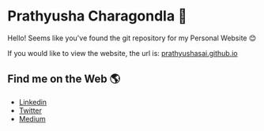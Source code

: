 # Prathyusha Charagondla :rocket:
Hello! Seems like you've found the git repository for my Personal Website :blush:

If you would like to view the website, the url is: [prathyushasai.github.io](https://prathyushasai.github.io/)


## Find me on the Web 🌎

- <a href="https://www.linkedin.com/in/pcharagondla/">Linkedin</a>
- <a href="https://twitter.com/pcharagondla">Twitter</a>
- <a href="https://medium.com/@pcharagondla">Medium</a>
